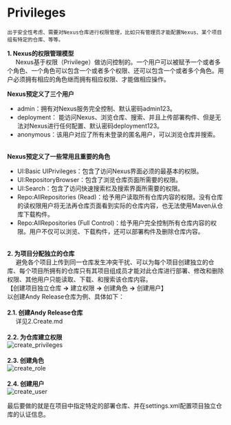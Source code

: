 # Privileges    
    出于安全性考虑、需要对Nexus仓库进行权限管理，比如只有管理员才能配置Nexus、某个项目组有特定的仓库、等等。    
__1. Nexus的权限管理模型__    
&nbsp;&nbsp;&nbsp;&nbsp;    Nexus基于权限（Privilege）做访问控制的。一个用户可以被赋予一个或者多个角色、一个角色可以包含一个或者多个权限、还可以包含一个或者多个角色。用户必须拥有相应的角色继而拥有相应权限、才能做相应操作。    

__Nexus预定义了三个用户__    
   * admin：拥有对Nexus服务完全控制、默认密码admin123。    
   * deployment： 能访问Nexus、浏览仓库、搜索、并且上传部署构件、但是无法对Nexus进行任何配置、默认密码deployment123。    
   * anonymous：该用户对应了所有未登录的匿名用户，可以浏览仓库并搜索。    
&nbsp;   

__Nexus预定义了一些常用且重要的角色__    
   * UI:Basic UIPrivileges：包含了访问Nexus界面必须的最基本的权限。    
   * UI:RepositoryBrowser：包含了浏览仓库页面所需要的权限。    
   * UI:Search：包含了访问快速搜索栏及搜索界面所需要的权限。    
   * Repo:AllRepositories (Read)：给予用户读取所有仓库内容的权限。没有仓库的读权限用户将无法再仓库页面看到实际的仓库内容，也无法使用Maven从仓库下载构件。    
   * Repo:AllRepositories (Full Control)：给予用户完全控制所有仓库内容的权限。用户不仅可以浏览、下载构件，还可以部署构件及删除仓库内容。    
&nbsp;    

__2. 为项目分配独立的仓库__    
&nbsp;&nbsp;&nbsp;&nbsp;    避免各个项目上传到同一仓库发生冲突干扰、可以为每个项目创建独立的仓库、每个项目所拥有的仓库只有其项目组成员才能对此仓库进行部署、修改和删除权限、其他用户只能读取、下载、和搜索该仓库内容。    
    【创建项目独立仓库 __->__ 建立权限 __->__ 创建角色 __->__ 创建用户】    
    以创建Andy Release仓库为例、具体如下：    
&nbsp;    
__2.1. 创建Andy Release仓库__    
&nbsp;&nbsp;&nbsp;&nbsp; 详见2.Create.md    
&nbsp;   
__2.2. 为仓库建立权限__    
![create_privileges](https://github.com/zhang-jh/nexus_maven_service/blob/master/images/create_privileges.png)    
&nbsp;   
__2.3. 创建角色__    
![create_role](https://github.com/zhang-jh/nexus_maven_service/blob/master/images/create_role.png)    
&nbsp;   
__2.4. 创建用户__    
![create_user](https://github.com/zhang-jh/nexus_maven_service/blob/master/images/create_user.png)    

最后要做的就是在项目中指定特定的部署仓库、并在settings.xml配置项目独立仓库的认证信息。

   
